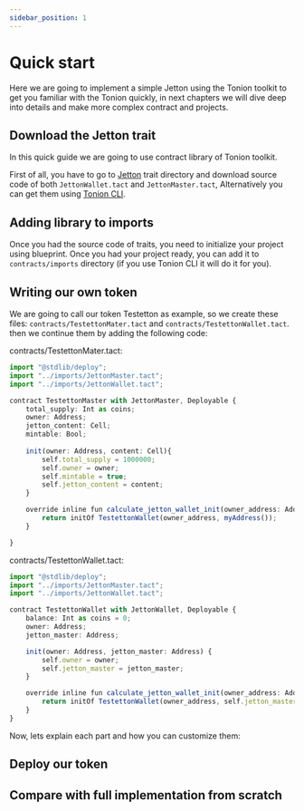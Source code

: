 ```yaml
---
sidebar_position: 1
---
```


# Quick start

Here we are going to implement a simple Jetton using the Tonion toolkit to get you familiar with the Tonion quickly, in next chapters we will dive deep into details and make more complex contract and projects.

## Download the Jetton trait

In this quick guide we are going to use contract library of Tonion toolkit.

First of all, you have to go to [Jetton](https://github.com/ton-ion/tonion-contracts/tree/main/contracts/traits/tokens/jetton) trait directory and download source code of both `JettonWallet.tact` and `JettonMaster.tact`, Alternatively you can get them using [Tonion CLI](https://github.com/ton-ion/tonion-cli).

## Adding library to imports

Once you had the source code of traits, you need to initialize your project using blueprint. Once you had your project ready, you can add it to `contracts/imports` directory (if you use Tonion CLI it will do it for you).

## Writing our own token

We are going to call our token Testetton as example, so we create these files: `contracts/TestettonMater.tact` and  `contracts/TestettonWallet.tact`. then we continue them by adding the following code:

contracts/TestettonMater.tact:

```ts
import "@stdlib/deploy";
import "../imports/JettonMaster.tact";
import "../imports/JettonWallet.tact";

contract TestettonMaster with JettonMaster, Deployable {
    total_supply: Int as coins;
    owner: Address;
    jetton_content: Cell;
    mintable: Bool;
    
    init(owner: Address, content: Cell){
        self.total_supply = 1000000;
        self.owner = owner;
        self.mintable = true;
        self.jetton_content = content;
    }

    override inline fun calculate_jetton_wallet_init(owner_address: Address): StateInit {
        return initOf TestettonWallet(owner_address, myAddress());
    }

}
```

contracts/TestettonWallet.tact:

```ts
import "@stdlib/deploy";
import "../imports/JettonMaster.tact";
import "../imports/JettonWallet.tact";

contract TestettonWallet with JettonWallet, Deployable {
    balance: Int as coins = 0;
    owner: Address;
    jetton_master: Address;

    init(owner: Address, jetton_master: Address) {
        self.owner = owner;
        self.jetton_master = jetton_master;
    }

    override inline fun calculate_jetton_wallet_init(owner_address: Address): StateInit {
        return initOf TestettonWallet(owner_address, self.jetton_master);
    }
}
```

Now, lets explain each part and how you can customize them:

## Deploy our token
## Compare with full implementation from scratch

